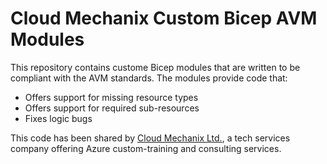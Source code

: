 # Cloud Mechanix Custom Bicep AVM Modules

This repository contains custome Bicep modules that are written to be compliant with the AVM standards. The modules provide code that:

* Offers support for missing resource types
* Offers support for required sub-resources
* Fixes logic bugs

This code has been shared by [Cloud Mechanix Ltd.](https://cloudmechanix.com), a tech services company offering Azure custom-training and consulting services.
